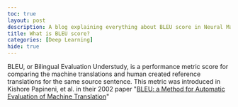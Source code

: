 ```yaml
---
toc: true
layout: post
description: A blog explaining everything about BLEU score in Neural Machine Translation
title: What is BLEU score?
categories: [Deep Learning]
hide: true
---
```


BLEU, or Bilingual Evaluation Understudy, is a performance metric score for comparing the machine translations and human created reference translations for the same source sentence. This metric was introduced in Kishore Papineni, et al. in their 2002 paper "[BLEU: a Method for Automatic Evaluation of Machine Translation](!https://aclanthology.org/P02-1040.pdf)"


